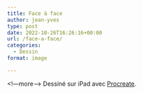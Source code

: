 ```yaml
---
title: Face à face
author: jean-yves
type: post
date: 2022-10-26T16:26:16+00:00
url: /face-a-face/
categories:
  - Dessin
format: image

---
```

<!—more—>
Dessiné sur iPad avec [Procreate](https://procreate.com/).